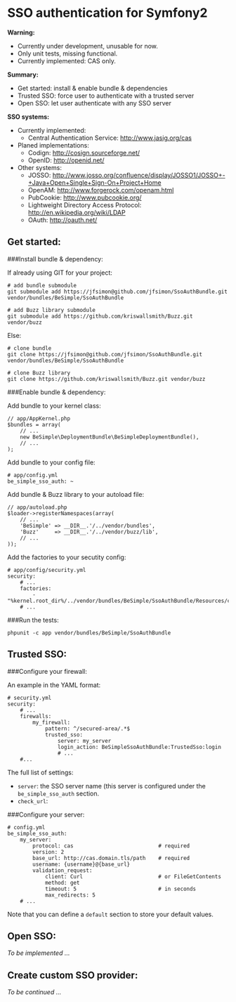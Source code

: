 SSO authentication for Symfony2
===============================


**Warning:**

-   Currently under development, unusable for now.
-   Only unit tests, missing functional.
-   Currently implemented: CAS only.


**Summary:**

-   Get started: install & enable bundle & dependencies
-   Trusted SSO: force user to authenticate with a trusted server
-   Open SSO: let user authenticate with any SSO server


**SSO systems:**

-   Currently implemented:
    -   Central Authentication Service: http://www.jasig.org/cas
-   Planed implementations:
    -   Codign: http://cosign.sourceforge.net/
    -   OpenID: http://openid.net/
-   Other systems:
    -   JOSSO: http://www.josso.org/confluence/display/JOSSO1/JOSSO+-+Java+Open+Single+Sign-On+Project+Home
    -   OpenAM: http://www.forgerock.com/openam.html
    -   PubCookie: http://www.pubcookie.org/
    -   Lightweight Directory Access Protocol: http://en.wikipedia.org/wiki/LDAP
    -   OAuth: http://oauth.net/


Get started:
------------


###Install bundle & dependency:

If already using GIT for your project:

    # add bundle submodule
    git submodule add https://jfsimon@github.com/jfsimon/SsoAuthBundle.git vendor/bundles/BeSimple/SsoAuthBundle

    # add Buzz library submodule
    git submodule add https://github.com/kriswallsmith/Buzz.git vendor/buzz

Else:

    # clone bundle
    git clone https://jfsimon@github.com/jfsimon/SsoAuthBundle.git vendor/bundles/BeSimple/SsoAuthBundle

    # clone Buzz library
    git clone https://github.com/kriswallsmith/Buzz.git vendor/buzz


###Enable bundle & dependency:

Add bundle to your kernel class:

    // app/AppKernel.php
    $bundles = array(
        // ...
        new BeSimple\DeploymentBundle\BeSimpleDeploymentBundle(),
        // ...
    );

Add bundle to your config file:

    # app/config.yml
    be_simple_sso_auth: ~

Add bundle & Buzz library to your autoload file:

    // app/autoload.php
    $loader->registerNamespaces(array(
        // ...
        'BeSimple' => __DIR__.'/../vendor/bundles',
        'Buzz'     => __DIR__.'/../vendor/buzz/lib',
        // ...
    ));

Add the factories to your secutity config:

    # app/config/security.yml
    security:
        # ...
        factories:
            - "%kernel.root_dir%/../vendor/bundles/BeSimple/SsoAuthBundle/Resources/config/security_factories.xml"
        # ...


###Run the tests:

    phpunit -c app vendor/bundles/BeSimple/SsoAuthBundle


Trusted SSO:
------------


###Configure your firewall:

An example in the YAML format:

    # security.yml
    security:
        # ...
        firewalls:
            my_firewall:
                pattern: ^/secured-area/.*$
                trusted_sso:
                    server: my_server
                    login_action: BeSimpleSsoAuthBundle:TrustedSso:login
                    # ...
        #...

The full list of settings:

-   `server`: the SSO server name (this server is configured under the `be_simple_sso_auth` section.
-   `check_url`:


###Configure your server:

    # config.yml
    be_simple_sso_auth:
        my_server:
            protocol: cas                           # required
            version: 2
            base_url: http://cas.domain.tls/path    # required
            username: {username}@{base_url}
            validation_request:
                client: Curl                        # or FileGetContents
                method: get
                timeout: 5                          # in seconds
                max_redirects: 5
        # ...

Note that you can define a `default` section to store your default values.


Open SSO:
---------


*To be implemented ...*


Create custom SSO provider:
---------------------------


*To be continued ...*